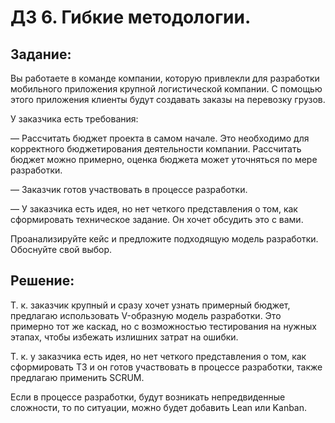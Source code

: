 # ДЗ 6. Гибкие методологии.
## Задание:
Вы работаете в команде компании, которую привлекли для разработки мобильного приложения крупной логистической компании. С помощью этого приложения клиенты будут создавать заказы на перевозку грузов.

У заказчика есть требования:

— Рассчитать бюджет проекта в самом начале. Это необходимо для корректного бюджетирования деятельности компании. Рассчитать бюджет можно примерно, оценка бюджета может уточняться по мере разработки.

— Заказчик готов участвовать в процессе разработки.

— У заказчика есть идея, но нет четкого представления о том, как сформировать техническое задание. Он хочет обсудить это с вами.

Проанализируйте кейс и предложите подходящую модель разработки. Обоснуйте свой выбор.
## Решение:
Т. к. заказчик крупный и сразу хочет узнать примерный бюджет, предлагаю использовать V-образную модель разработки. Это примерно тот же каскад, но с возможностью тестирования на нужных этапах, чтобы избежать излишних затрат на ошибки.

Т. к. у заказчика есть идея, но нет четкого представления о том, как сформировать ТЗ и он готов участвовать в процессе разработки, также предлагаю применить SCRUM.

Если в процессе разработки, будут возникать непредвиденные сложности, то по ситуации, можно будет добавить Lean или Kanban.
